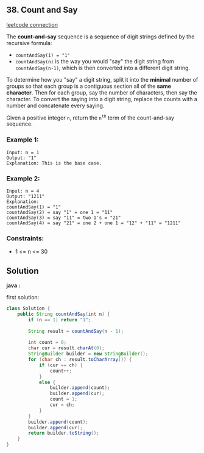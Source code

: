 ## 38. Count and Say

[leetcode connection](https://leetcode.com/problems/implement-strstr/)

The **count-and-say** sequence is a sequence of digit strings defined by the recursive formula:

* `countAndSay(1) = "1"`
* `countAndSay(n)` is the way you would "say" the digit string from `countAndSay(n-1)`, which is then converted into a different digit string.

To determine how you "say" a digit string, split it into the **minimal** number of groups so that each group is a contiguous section all of the **same character**. Then for each group, say the number of characters, then say the character. To convert the saying into a digit string, replace the counts with a number and concatenate every saying.

Given a positive integer `n`, return the `n`<sup>`th`</sup> term of the count-and-say sequence.

### Example 1:
```
Input: n = 1
Output: "1"
Explanation: This is the base case.
```

### Example 2:
```
Input: n = 4
Output: "1211"
Explanation:
countAndSay(1) = "1"
countAndSay(2) = say "1" = one 1 = "11"
countAndSay(3) = say "11" = two 1's = "21"
countAndSay(4) = say "21" = one 2 + one 1 = "12" + "11" = "1211"
```

### Constraints:

* 1 <= n <= 30

## Solution

**java :**

first solution:
```java
class Solution {
    public String countAndSay(int n) {
        if (n == 1) return "1";
        
        String result = countAndSay(n - 1);
        
        int count = 0;
        char cur = result.charAt(0);
        StringBuilder builder = new StringBuilder();
        for (char ch : result.toCharArray()) {
            if (cur == ch) {
                count++;
            }
            else {
                builder.append(count);
                builder.append(cur);
                count = 1;
                cur = ch;
            }
        }
        builder.append(count);
        builder.append(cur);
        return builder.toString();
    }
}
```